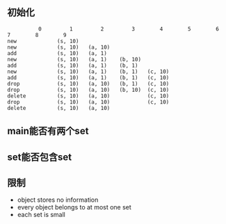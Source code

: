 ## 初始化

```
          0         1         2         3        4        5        6        7        8        9
new             (s, 10)
new             (s, 10)   (a, 10)
add             (s, 10)   (a, 1)
new             (s, 10)   (a, 1)    (b, 10)
add             (s, 10)   (a, 1)    (b, 1)
new             (s, 10)   (a, 1)    (b, 1)   (c, 10)
add             (s, 10)   (a, 1)    (b, 1)   (c, 10)
drop            (s, 10)   (a, 10)   (b, 1)   (c, 10)
drop            (s, 10)   (a, 10)   (b, 10)  (c, 10)
delete          (s, 10)   (a, 10)            (c, 10)
drop            (s, 10)   (a, 10)            (c, 10)
delete          (s, 10)   (a, 10)
```

## main能否有两个set

## set能否包含set

## 限制

- object stores no information
- every object belongs to at most one set
- each set is small